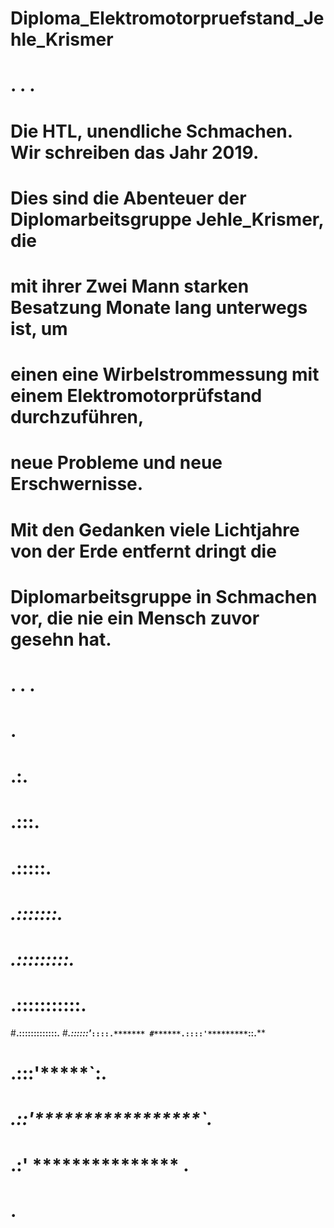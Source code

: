 # Diploma_Elektromotorpruefstand_Jehle_Krismer


# . . .

# Die HTL, unendliche Schmachen. Wir schreiben das Jahr 2019.
# Dies sind die Abenteuer der Diplomarbeitsgruppe Jehle_Krismer, die 
# mit ihrer Zwei Mann starken Besatzung Monate lang unterwegs ist, um 
# einen eine Wirbelstrommessung mit einem Elektromotorprüfstand durchzuführen, 
# neue Probleme und neue Erschwernisse. 

# Mit den Gedanken viele Lichtjahre von der Erde entfernt dringt die 
# Diplomarbeitsgruppe in Schmachen vor, die nie ein Mensch zuvor gesehn hat.

# . . .
       
       
#               .
#              .:.
#             .:::.
#            .:::::.
#        ***.:::::::.***
#   *******.:::::::::.*******
# ********.:::::::::::.********
#********.:::::::::::::.********
#*******.::::::'***`::::.*******
#******.::::'*********`::.******
# ****.:::'*************`:.****
#   *.::'*****************`.*
#   .:'  ***************    .
#  .
  
  
  
  
